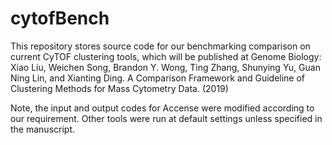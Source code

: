 # cytofBench
This repository stores source code for our benchmarking comparison on current CyTOF clustering tools, which will be published at Genome Biology:
Xiao Liu, Weichen Song, Brandon Y. Wong, Ting Zhang, Shunying Yu, Guan Ning Lin, and Xianting Ding. A Comparison Framework and Guideline of Clustering Methods for Mass Cytometry Data.  (2019)

Note, the input and output codes for Accense were modified according to our requirement. Other tools were run at default settings unless specified in the manuscript. 

